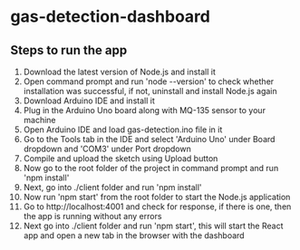 # gas-detection-dashboard

## Steps to run the app

1. Download the latest version of Node.js and install it
2. Open command prompt and run 'node --version' to check whether installation was successful, if not, uninstall and install Node.js again
3. Download Arduino IDE and install it
4. Plug in the Arduino Uno board along with MQ-135 sensor to your machine
5. Open Arduino IDE and load gas-detection.ino file in it
6. Go to the Tools tab in the IDE and select 'Arduino Uno' under Board dropdown and 'COM3' under Port dropdown
7. Compile and upload the sketch using Upload button
8. Now go to the root folder of the project in command prompt and run 'npm install'
9. Next, go into ./client folder and run 'npm install'
10. Now run 'npm start' from the root folder to start the Node.js application
11. Go to http://localhost:4001 and check for response, if there is one, then the app is running without any errors
12. Next go into ./client folder and run 'npm start', this will start the React app and open a new tab in the browser with the dashboard
